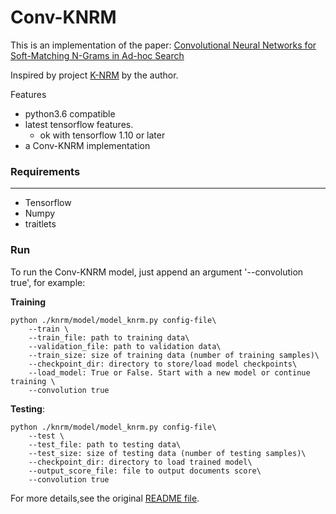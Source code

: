 # Conv-KNRM

This is an implementation of the paper:
[Convolutional Neural Networks for Soft-Matching N-Grams in
Ad-hoc Search](http://www.cs.cmu.edu/~zhuyund/papers/WSDM_2018_Dai.pdf)

Inspired by project [K-NRM](https://github.com/AdeDZY/K-NRM) by the author.


Features
- python3.6 compatible
- latest tensorflow features.
   - ok with tensorflow 1.10 or later
- a Conv-KNRM implementation


### Requirements
---
- Tensorflow
- Numpy
- traitlets

### Run

To run the Conv-KNRM model, just append an argument '--convolution true', for example:


**Training**
```shell
python ./knrm/model/model_knrm.py config-file\
    --train \
    --train_file: path to training data\
    --validation_file: path to validation data\
    --train_size: size of training data (number of training samples)\
    --checkpoint_dir: directory to store/load model checkpoints\
    --load_model: True or False. Start with a new model or continue training \
    --convolution true
```


**Testing**:
```shell
python ./knrm/model/model_knrm.py config-file\
    --test \
    --test_file: path to testing data\
    --test_size: size of testing data (number of testing samples)\
    --checkpoint_dir: directory to load trained model\
    --output_score_file: file to output documents score\
    --convolution true

```

For more details,see the original [README file](./README_KNRM.md).